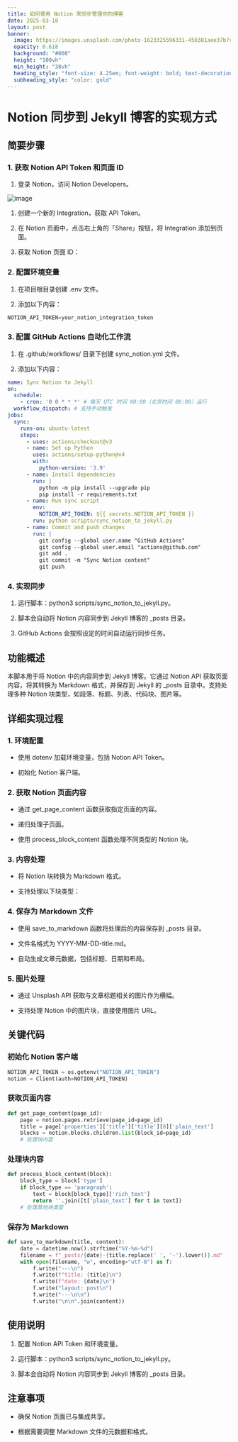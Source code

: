```yaml
---
title: 如何使用 Notion 来同步管理你的博客
date: 2025-03-18
layout: post
banner:
  image: https://images.unsplash.com/photo-1623325596331-456381aee37b?crop=entropy&cs=tinysrgb&fit=max&fm=jpg&ixid=M3w2OTIwMzJ8MHwxfHJhbmRvbXx8fHx8fHx8fDE3NDIzMjI0OTR8&ixlib=rb-4.0.3&q=80&w=1080
  opacity: 0.618
  background: "#000"
  height: "100vh"
  min_height: "38vh"
  heading_style: "font-size: 4.25em; font-weight: bold; text-decoration: underline"
  subheading_style: "color: gold"
---
```


# Notion 同步到 Jekyll 博客的实现方式

## 简要步骤

### 1. 获取 Notion API Token 和页面 ID

1. 登录 Notion，访问 Notion Developers。

![image](https://prod-files-secure.s3.us-west-2.amazonaws.com/a7a0cc5a-89b9-4cda-8686-1fba0ca52f40/d19c1afe-dea5-4312-9333-786b0ba83054/image.png?X-Amz-Algorithm=AWS4-HMAC-SHA256&X-Amz-Content-Sha256=UNSIGNED-PAYLOAD&X-Amz-Credential=ASIAZI2LB4663RIF44XM%2F20250318%2Fus-west-2%2Fs3%2Faws4_request&X-Amz-Date=20250318T182814Z&X-Amz-Expires=3600&X-Amz-Security-Token=IQoJb3JpZ2luX2VjEAsaCXVzLXdlc3QtMiJHMEUCIH3Thy56gFF5XJR5WIJ5IY3Jb%2Fw9RWJ0qfUMz%2B46SNZQAiEApKmnOmjAtQLnf27q1av5ZxM22BaJySAQEPLQredPkYYq%2FwMIYxAAGgw2Mzc0MjMxODM4MDUiDF9QdUwF%2BoMMWe4aeSrcA2EuzzqaMn5sNyz6xqk4kmQpGyEhB3sXSxecNtswxyNssURjPUq1p8i3SO2YWXSLwTcWj%2Br1kmMKHmQHEZ301QA9cebRF9dQLj%2FK97%2Fzwy2QxeVH1CNmCoTtIwX2EryYtH3D50rs%2FB8Kq%2FCA998v13c28uz16m98y7%2BH3hHwFfGTzsQYvWbhYaMNBeGGgndzOycy0kRJptqyJNIZTe0DAoDPsHXmMtgyZdZDuAseIiAVhhwjEUci7qM%2BQpoCbVNoCsaoHRcACAUIlo3SYUGzZWtN6Ard%2Bb836LNlrB%2BPn5axfz1sSzuKXQSnkIliq2Ib3LfEmxGjKFB0DFCGes7OnTInYUxHiK3r5%2B1e45pBtvy6vMBjL8Ile3HpGo6gPY2eR5P45pWqVlQz0HLChByY0D6N3XOpYWMyiGOifDWiVDZ7wG5pJkgP%2BV2HkwINaQ2qN1fp3v4Qc2cVQuS%2FhiqEqD6GZ8F9GZQ9EsBmWeAEvol3VoFq3Iz8MXkcZVVNP2Cp7Vz%2BWcFCoGhaoTRrEEZjiP882Te1eMeOF3kvPnYrflZMqhsaVqOG9FTlgGONQovasEJsIXQb%2F44gs%2BXqy4EZpEodK9DnVlUWAjClhTiwBVw1NOrnjvzHzo3CcQeVMMHz5r4GOqUB9UA4YALdGDphQjMK6HPtufo6tWmg2hbhyaEtXy4JR4hFLSUicbJG2S2s9rl6RAwbRxv7Yt%2BPF7CNlLAp2E5HHPP%2B7ppofb%2BIBqcPjohPx1cQg%2Flb04%2F9kqbhPHH%2FUtbbcLmM8R1T3Ol4e00rLAn86ouHkT5gfo%2BHNYHKtQaT7zxX%2BJlBVaLfGrLlTglZLIJRr%2FxqTF6PBiyuEYbo%2BGrdo9%2B6K5EM&X-Amz-Signature=a823b7f147425e9a1a01a73e4541b43007490bade9b54149fed55ddb5dcc37d4&X-Amz-SignedHeaders=host&x-id=GetObject)

1. 创建一个新的 Integration，获取 API Token。

1. 在 Notion 页面中，点击右上角的「Share」按钮，将 Integration 添加到页面。

1. 获取 Notion 页面 ID：


### 2. 配置环境变量

1. 在项目根目录创建 .env 文件。

1. 添加以下内容：

```javascript
NOTION_API_TOKEN=your_notion_integration_token
```

### 3. 配置 GitHub Actions 自动化工作流

1. 在 .github/workflows/ 目录下创建 sync_notion.yml 文件。

1. 添加以下内容：

```yaml
name: Sync Notion to Jekyll
on:
  schedule:
    - cron: '0 0 * * *' # 每天 UTC 时间 00:00（北京时间 08:00）运行
  workflow_dispatch: # 支持手动触发
jobs:
  sync:
    runs-on: ubuntu-latest
    steps:
      - uses: actions/checkout@v3
      - name: Set up Python
        uses: actions/setup-python@v4
        with:
          python-version: '3.9'
      - name: Install dependencies
        run: |
          python -m pip install --upgrade pip
          pip install -r requirements.txt
      - name: Run sync script
        env:
          NOTION_API_TOKEN: ${{ secrets.NOTION_API_TOKEN }}
        run: python scripts/sync_notion_to_jekyll.py
      - name: Commit and push changes
        run: |
          git config --global user.name "GitHub Actions"
          git config --global user.email "actions@github.com"
          git add .
          git commit -m "Sync Notion content"
          git push
```

### 4. 实现同步

1. 运行脚本：python3 scripts/sync_notion_to_jekyll.py。

1. 脚本会自动将 Notion 内容同步到 Jekyll 博客的 _posts 目录。

1. GitHub Actions 会按照设定的时间自动运行同步任务。

## 功能概述

本脚本用于将 Notion 中的内容同步到 Jekyll 博客。它通过 Notion API 获取页面内容，将其转换为 Markdown 格式，并保存到 Jekyll 的 _posts 目录中。支持处理多种 Notion 块类型，如段落、标题、列表、代码块、图片等。

## 详细实现过程

### 1. 环境配置

- 使用 dotenv 加载环境变量，包括 Notion API Token。

- 初始化 Notion 客户端。

### 2. 获取 Notion 页面内容

- 通过 get_page_content 函数获取指定页面的内容。

- 递归处理子页面。

- 使用 process_block_content 函数处理不同类型的 Notion 块。

### 3. 内容处理

- 将 Notion 块转换为 Markdown 格式。

- 支持处理以下块类型：


### 4. 保存为 Markdown 文件

- 使用 save_to_markdown 函数将处理后的内容保存到 _posts 目录。

- 文件名格式为 YYYY-MM-DD-title.md。

- 自动生成文章元数据，包括标题、日期和布局。

### 5. 图片处理

- 通过 Unsplash API 获取与文章标题相关的图片作为横幅。

- 支持处理 Notion 中的图片块，直接使用图片 URL。

## 关键代码

### 初始化 Notion 客户端

```python
NOTION_API_TOKEN = os.getenv("NOTION_API_TOKEN")
notion = Client(auth=NOTION_API_TOKEN)
```

### 获取页面内容

```python
def get_page_content(page_id):
    page = notion.pages.retrieve(page_id=page_id)
    title = page['properties']['title']['title'][0]['plain_text']
    blocks = notion.blocks.children.list(block_id=page_id)
    # 处理块内容
```

### 处理块内容

```python
def process_block_content(block):
    block_type = block['type']
    if block_type == 'paragraph':
        text = block[block_type]['rich_text']
        return ''.join([t['plain_text'] for t in text])
    # 处理其他块类型
```

### 保存为 Markdown

```python
def save_to_markdown(title, content):
    date = datetime.now().strftime("%Y-%m-%d")
    filename = f"_posts/{date}-{title.replace(' ', '-').lower()}.md"
    with open(filename, "w", encoding="utf-8") as f:
        f.write("---\n")
        f.write(f"title: {title}\n")
        f.write(f"date: {date}\n")
        f.write("layout: post\n")
        f.write("---\n\n")
        f.write("\n\n".join(content))
```

## 使用说明

1. 配置 Notion API Token 和环境变量。

1. 运行脚本：python3 scripts/sync_notion_to_jekyll.py。

1. 脚本会自动将 Notion 内容同步到 Jekyll 博客的 _posts 目录。

## 注意事项

- 确保 Notion 页面已与集成共享。

- 根据需要调整 Markdown 文件的元数据和格式。